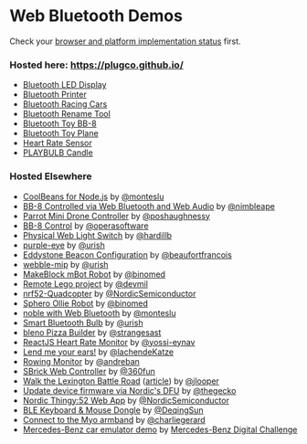 # Web Bluetooth Demos

Check your [browser and platform implementation status](https://github.com/WebBluetoothCG/web-bluetooth/blob/gh-pages/implementation-status.md) first.

### Hosted here: https://plugco.github.io/

- [Bluetooth LED Display](/bluetooth-led-display/)
- [Bluetooth Printer](/bluetooth-printer/)
- [Bluetooth Racing Cars](/bluetooth-racing-cars/)
- [Bluetooth Rename Tool](/bluetooth-rename/)
- [Bluetooth Toy BB-8](/bluetooth-toy-bb8/)
- [Bluetooth Toy Plane](/bluetooth-toy-plane/)
- [Heart Rate Sensor](/heart-rate-sensor/)
- [PLAYBULB Candle](/playbulb-candle/)

### Hosted Elsewhere

- [CoolBeans for Node.js](https://github.com/monteslu/coolbeans) by [@monteslu](https://github.com/monteslu)
- [BB-8 Controlled via Web Bluetooth and Web Audio](https://nimbleape.github.io/demos/bluetooth-toy-bb8/) by [@nimbleape](https://github.com/nimbleape)
- [Parrot Mini Drone Controller](https://github.com/poshaughnessy/web-bluetooth-parrot-drone) by [@poshaughnessy](https://github.com/poshaughnessy)
- [BB-8 Control](https://github.com/operasoftware/bb8) by [@operasoftware](https://github.com/operasoftware)
- [Physical Web Light Switch](https://github.com/hardillb/physical-web-lightswitch) by [@hardillb](https://github.com/hardillb)
- [purple-eye](https://github.com/urish/purple-eye) by [@urish](https://github.com/urish)
- [Eddystone Beacon Configuration](https://beaufortfrancois.github.io/sandbox/web-bluetooth/eddystone-url-config/index.html) by [@beaufortfrancois](https://github.com/beaufortfrancois)
- [webble-mip](https://github.com/urish/webble-mip) by [@urish](https://github.com/urish)
- [MakeBlock mBot Robot](https://github.com/binomed/mbot-webbluetooth) by [@binomed](https://github.com/binomed)
- [Remote Lego project](https://github.com/devmil/remotelego) by [@devmil](https://github.com/devmil)
- [nrf52-Quadcopter](https://github.com/NordicSemiconductor/nrf52-quadcopter) by [@NordicSemiconductor](https://github.com/NordicSemiconductor)
- [Sphero Ollie Robot](https://github.com/binomed/sphero_ollie-web-bluetooth) by [@binomed](https://github.com/binomed)
- [noble with Web Bluetooth](https://github.com/monteslu/nobleweb) by [@monteslu](https://github.com/monteslu)
- [Smart Bluetooth Bulb](https://github.com/urish/web-lightbulb) by [@urish](https://github.com/urish)
- [bleno Pizza Builder](https://github.com/strangesast/bleno-web-pizza-example) by [@strangesast](https://github.com/strangesast)
- [ReactJS Heart Rate Monitor](https://github.com/yossi-eynav/ble-heart-rate-demo) by [@yossi-eynav](https://github.com/yossi-eynav)
- [Lend me your ears!](https://github.com/lachendeKatze/relay-click) by [@lachendeKatze](https://github.com/lachendeKatze)
- [Rowing Monitor](https://github.com/GoogleChrome/rowing-monitor) by [@andreban](https://github.com/andreban)
- [SBrick Web Controller](https://github.com/360fun/SBrick-Web-Controller) by [@360fun](https://github.com/360fun)
- [Walk the Lexington Battle Road](https://www.youtube.com/watch?v=O7KF0-aVvl8) ([article](https://developer.telerik.com/content-types/tutorials/get-ready-web-bluetooth/)) by [@jlooper](https://github.com/jlooper)
- [Update device firmware via Nordic's DFU](https://github.com/thegecko/web-bluetooth-dfu/) by [@thegecko](https://github.com/thegecko)
- [Nordic Thingy:52 Web App](https://github.com/NordicSemiconductor/webapp-nordic-thingy) by [@NordicSemiconductor](https://github.com/NordicSemiconductor)
- [BLE Keyboard & Mouse Dongle](https://github.com/DeqingSun/BLE-Keyboard-Mouse-Dongle) by [@DeqingSun](https://github.com/DeqingSun)
- [Connect to the Myo armband](https://github.com/charliegerard/myo-web-bluetooth.js) by [@charliegerard](https://github.com/charliegerard)
- [Mercedes-Benz car emulator demo](https://www.youtube.com/watch?v=97MlLkfLVf0) by [Mercedes-Benz Digital Challenge](http://www.mercedes-benz-challenge.com/)
